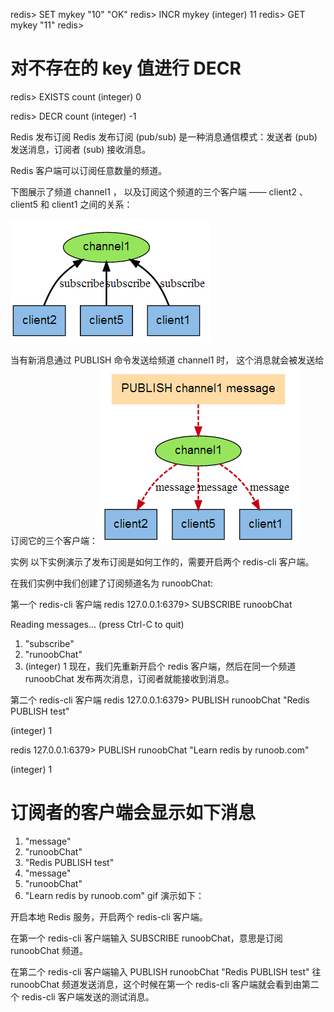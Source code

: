 redis> SET mykey "10"
"OK"
redis> INCR mykey
(integer) 11
redis> GET mykey
"11"
redis> 


# 对不存在的 key 值进行 DECR

redis> EXISTS count
(integer) 0

redis> DECR count
(integer) -1




Redis 发布订阅
Redis 发布订阅 (pub/sub) 是一种消息通信模式：发送者 (pub) 发送消息，订阅者 (sub) 接收消息。

Redis 客户端可以订阅任意数量的频道。

下图展示了频道 channel1 ， 以及订阅这个频道的三个客户端 —— client2 、 client5 和 client1 之间的关系：

![img.png](img.png)

当有新消息通过 PUBLISH 命令发送给频道 channel1 时， 这个消息就会被发送给订阅它的三个客户端：
![img_1.png](img_1.png)


实例
以下实例演示了发布订阅是如何工作的，需要开启两个 redis-cli 客户端。

在我们实例中我们创建了订阅频道名为 runoobChat:

第一个 redis-cli 客户端
redis 127.0.0.1:6379> SUBSCRIBE runoobChat

Reading messages... (press Ctrl-C to quit)
1) "subscribe"
2) "runoobChat"
3) (integer) 1
   现在，我们先重新开启个 redis 客户端，然后在同一个频道 runoobChat 发布两次消息，订阅者就能接收到消息。

第二个 redis-cli 客户端
redis 127.0.0.1:6379> PUBLISH runoobChat "Redis PUBLISH test"

(integer) 1

redis 127.0.0.1:6379> PUBLISH runoobChat "Learn redis by runoob.com"

(integer) 1

# 订阅者的客户端会显示如下消息
1) "message"
2) "runoobChat"
3) "Redis PUBLISH test"
1) "message"
2) "runoobChat"
3) "Learn redis by runoob.com"
   gif 演示如下：

开启本地 Redis 服务，开启两个 redis-cli 客户端。

在第一个 redis-cli 客户端输入 SUBSCRIBE runoobChat，意思是订阅 runoobChat 频道。

在第二个 redis-cli 客户端输入 PUBLISH runoobChat "Redis PUBLISH test" 往 runoobChat 频道发送消息，这个时候在第一个 redis-cli 客户端就会看到由第二个 redis-cli 客户端发送的测试消息。
